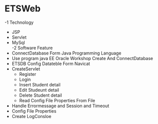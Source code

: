 # ETSWeb
-1 Technology
   -  JSP
   -  Servlet
   -  MySql   
-2 Software Feature
   - ConnectDatabase Form Java Programming Language
   - Use program java EE Oracle Workshop Create And ConnectDatabase  
   - ETSDB  Config Datateble Form Navicat 
   - CreateServlet   
      - Register
      - Login
      - Insert Student detail
      - Edit Studeunt detail
      - Delete Student detail
      - Read Config File Properties From File
- Handle Errormessage and Session and Timeout
- Config File Properties
- Create LogConsloe

